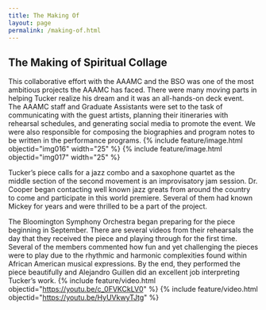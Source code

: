 ```yaml
---
title: The Making Of
layout: page
permalink: /making-of.html
---
```


## The Making of Spiritual Collage 

This collaborative effort with the AAAMC and the BSO was one of the most ambitious projects the AAAMC has faced. There were many moving parts in helping Tucker realize his dream and it was an all-hands-on deck event. The AAAMC staff and Graduate Assistants were set to the task of communicating with the guest artists, planning their itineraries with rehearsal schedules, and generating social media to promote the event. We were also responsible for composing the biographies and program notes to be written in the performance programs.
{% include feature/image.html objectid="img016" width="25" %} 
{% include feature/image.html objectid="img017" width="25" %}

Tucker’s piece calls for a jazz combo and a saxophone quartet as the middle section of the second movement is an improvisatory jam session. Dr. Cooper began contacting well known jazz greats from around the country to come and participate in this world premiere. Several of them had known Mickey for years and were thrilled to be a part of the project.  


The Bloomington Symphony Orchestra began preparing for the piece beginning in September. There are several videos from their rehearsals the day that they received the piece and playing through for the first time. Several of the members commented how fun and yet challenging the pieces were to play due to the rhythmic and harmonic complexities found within African American musical expressions. By the end, they performed the piece beautifully and Alejandro Guillen did an excellent job interpreting Tucker’s work.
{% include feature/video.html objectid="https://youtu.be/c_0FVKCkLV0" %}
{% include feature/video.html objectid="https://youtu.be/HyUVkwyTJtg" %}